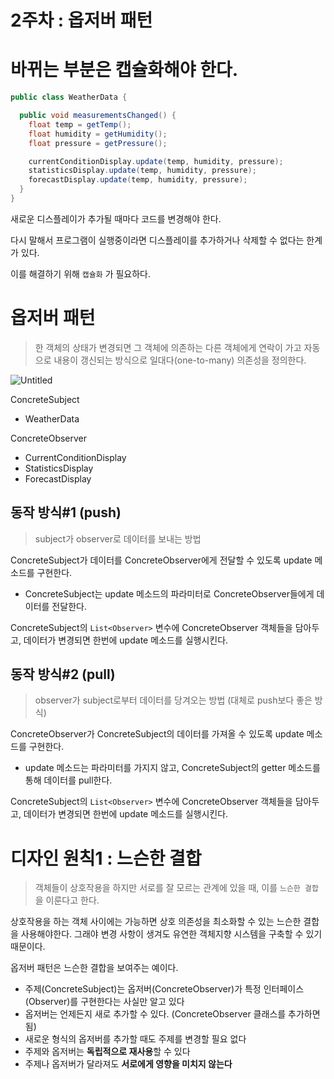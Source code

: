 # 2주차 : 옵저버 패턴

# 바뀌는 부분은 캡슐화해야 한다.

```java
public class WeatherData {

  public void measurementsChanged() {
    float temp = getTemp();
    float humidity = getHumidity();
    float pressure = getPressure();

    currentConditionDisplay.update(temp, humidity, pressure);
    statisticsDisplay.update(temp, humidity, pressure);
    forecastDisplay.update(temp, humidity, pressure);
  }
}
```

새로운 디스플레이가 추가될 때마다 코드를 변경해야 한다.

다시 말해서 프로그램이 실행중이라면 디스플레이를 추가하거나 삭제할 수 없다는 한계가 있다.

이를 해결하기 위해 `캡슐화` 가 필요하다.

# 옵저버 패턴

> 한 객체의 상태가 변경되면 그 객체에 의존하는 다른 객체에게 연락이 가고 자동으로 내용이 갱신되는 방식으로 일대다(one-to-many) 의존성을 정의한다.
>

![Untitled](../../../../img/observer/Untitled.png)

ConcreteSubject

- WeatherData

ConcreteObserver

- CurrentConditionDisplay
- StatisticsDisplay
- ForecastDisplay

## 동작 방식#1 (push)

> subject가 observer로 데이터를 보내는 방법
>

ConcreteSubject가 데이터를 ConcreteObserver에게 전달할 수 있도록 update 메소드를 구현한다.

- ConcreteSubject는 update 메소드의 파라미터로 ConcreteObserver들에게 데이터를 전달한다.

ConcreteSubject의 `List<Observer>` 변수에 ConcreteObserver 객체들을 담아두고, 데이터가 변경되면 한번에 update 메소드를 실행시킨다.

## 동작 방식#2 (pull)

> observer가 subject로부터 데이터를 당겨오는 방법 (대체로 push보다 좋은 방식)
>

ConcreteObserver가 ConcreteSubject의 데이터를 가져올 수 있도록 update 메소드를 구현한다.

- update 메소드는 파라미터를 가지지 않고, ConcreteSubject의 getter 메소드를 통해 데이터를 pull한다.

ConcreteSubject의 `List<Observer>` 변수에 ConcreteObserver 객체들을 담아두고, 데이터가 변경되면 한번에 update 메소드를 실행시킨다.

# 디자인 원칙1 : 느슨한 결합

> 객체들이 상호작용을 하지만 서로를 잘 모르는 관계에 있을 때, 이를 `느슨한 결합`을 이룬다고 한다.

상호작용을 하는 객체 사이에는 가능하면 상호 의존성을 최소화할 수 있는 느슨한 결합을 사용해야한다. 그래야 변경 사항이 생겨도 유연한 객체지향 시스템을 구축할 수 있기 때문이다.
>

옵저버 패턴은 느슨한 결합을 보여주는 예이다.

- 주제(ConcreteSubject)는 옵저버(ConcreteObserver)가 특정 인터페이스(Observer)를 구현한다는 사실만 알고 있다
- 옵저버는 언제든지 새로 추가할 수 있다. (ConcreteObserver 클래스를 추가하면 됨)
- 새로운 형식의 옵저버를 추가할 때도 주제를 변경할 필요 없다
- 주제와 옵저버는 **독립적으로 재사용**할 수 있다
- 주제나 옵저버가 달라져도 **서로에게 영향을 미치지 않는다**

